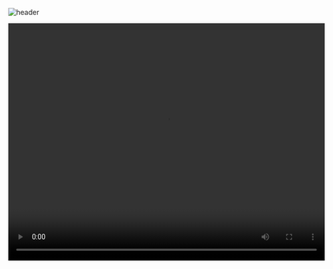 ![header](https://capsule-render.vercel.app/api?type=waving&text=Frame%20Construction%20Instructions&animation=scaleIn&color=gradient&fontColor=000000&customColorList=6&height=150&fontSize=50&fontAlignY=35)
<p align="center">
  <video width="640" height="480" src=[https://github.com/RHSMcLain/XV-Swarm-2024/assets/116665790/50952fdc-1e23-4627-919b-b8d1b7a6d37c](https://github.com/Kbratland/XVBlendFiles/blob/main/FrameVideo.mp4)></video/>
</p>
